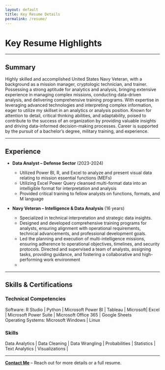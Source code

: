 ```yaml
---
layout: default
title: Key Resume Details
permalink: /resume/
---
```


# Key Resume Highlights

---

## Summary

Highly skilled and accomplished United States Navy Veteran, with a background as a mission manager, cryptologic technician, and trainer. Possessing a strong aptitude for analytics and analysis, bringing extensive experience in managing complex missions, conducting data-driven analysis, and delivering comprehensive training programs. With expertise in leveraging advanced technologies and interpreting complex information, eager to utilize my skillset in an analytics or analysis position. Known for attention to detail, critical thinking abilities, and adaptability, poised to contribute to the success of an organization by providing valuable insights and driving data-informed decision-making processes. Career is supported by the pursuit of a bachelor’s degree, military training, and experience. 

---

## Experience
- **Data Analyst – Defense Sector** (2023-2024)
  - Utilized Power BI, R, and Excel to analyze and present visual data relating to mission essential functions (MEFs)
  - Utilizing Excel Power Query cleansed multi-format data into an intelligible format for interpretation and analysis
  - Provided critical training to fellow analysts on functions, formats, and M language
  
- **Navy Veteran – Intelligence & Data Analysis** (16 years)
  - Specialized in technical interpretation and strategic data insights.
  - Designed and developed comprehensive training programs for analysts, ensuring alignment with operational requirements, technical advancements, and professional development goals.
  - Led the planning and execution of multi-intelligence missions, ensuring adherence to operational objectives, timelines, and security protocols. Directed and supervised a team of analysts, assigning tasks, providing guidance, and fostering a collaborative and high-performing work environment
  - 

---

## Skills & Certifications
### Technical Competencies
Software: R Studio | Python | Microsoft Power BI | Tableau | Microsoft| Excel | Microsoft Power Suite | Microsoft Office 365 | Google Sheets  
Operating Systems: Microsoft Windows | Linux
### Skills
Data Analytics | Data Cleaning | Data Wrangling | Probabilities | Statistics | Text Analytics | Visualizations | 


---

**[Contact Me](../contact/)** – Reach out for more details or a full resume.
